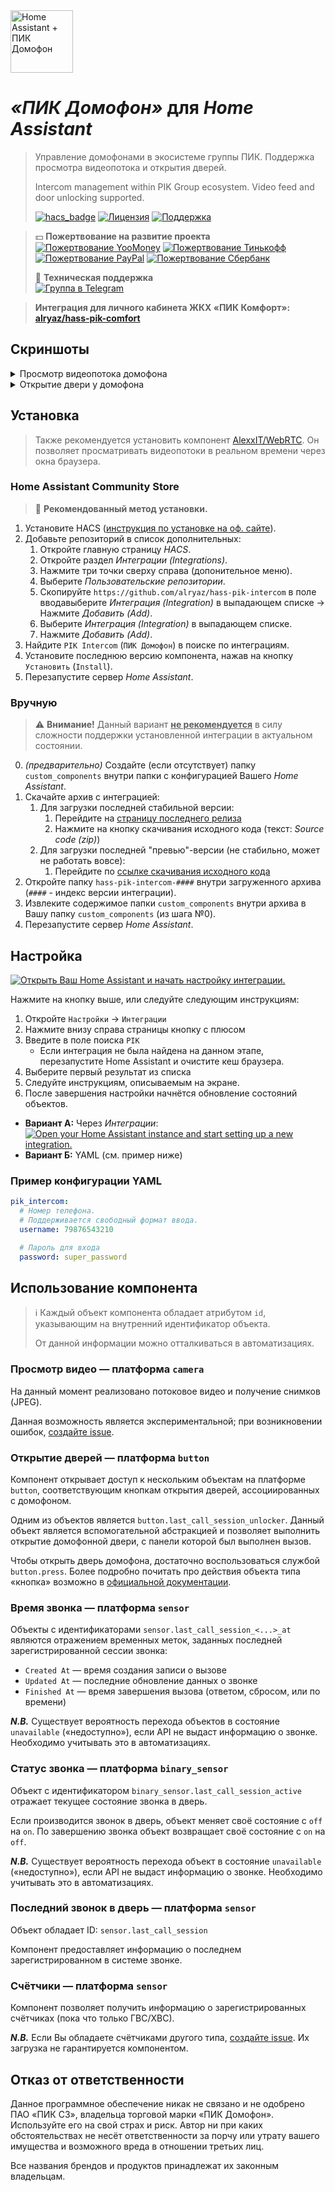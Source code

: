 <img src="https://raw.githubusercontent.com/alryaz/hass-pik-intercom/master/images/header.png" height="100" alt="Home Assistant + ПИК Домофон">

_&#xab;ПИК Домофон&#xbb;_ для _Home Assistant_
==================================================

> Управление домофонами в экосистеме группы ПИК. Поддержка просмотра видеопотока и открытия дверей.
>
> Intercom management within PIK Group ecosystem. Video feed and door unlocking supported.
> 
> [![hacs_badge](https://img.shields.io/badge/HACS-Default-green.svg?style=for-the-badge)](https://github.com/custom-components/hacs)
> [![Лицензия](https://img.shields.io/badge/%D0%9B%D0%B8%D1%86%D0%B5%D0%BD%D0%B7%D0%B8%D1%8F-MIT-yellow.svg?style=for-the-badge)](https://opensource.org/licenses/MIT)
> [![Поддержка](https://img.shields.io/badge/%D0%9F%D0%BE%D0%B4%D0%B4%D0%B5%D1%80%D0%B6%D0%B8%D0%B2%D0%B0%D0%B5%D1%82%D1%81%D1%8F%3F-%D0%B4%D0%B0-green.svg?style=for-the-badge)](https://github.com/alryaz/hass-pandora-cas/graphs/commit-activity)

> 💵 **Пожертвование на развитие проекта**  
> [![Пожертвование YooMoney](https://img.shields.io/badge/YooMoney-8B3FFD.svg?style=for-the-badge)](https://yoomoney.ru/to/410012369233217)
> [![Пожертвование Тинькофф](https://img.shields.io/badge/Tinkoff-F8D81C.svg?style=for-the-badge)](https://www.tinkoff.ru/cf/3g8f1RTkf5G)
> [![Пожертвование PayPal](https://img.shields.io/badge/PayPal-159BD7.svg?style=for-the-badge)](https://www.paypal.me/alryaz)
> [![Пожертвование Cбербанк](https://img.shields.io/badge/Сбербанк-green.svg?style=for-the-badge)](https://www.sberbank.com/ru/person/dl/jc?linkname=3pDgknI7FY3z7tJnN)
>
> 💬 **Техническая поддержка**  
> [![Группа в Telegram](https://img.shields.io/endpoint?url=https%3A%2F%2Ftg.sumanjay.workers.dev%2Falryaz_ha_addons&style=for-the-badge)](https://telegram.dog/alryaz_ha_addons)

> **Интеграция для личного кабинета ЖКХ «ПИК Комфорт»: [alryaz/hass-pik-comfort](https://github.com/alryaz/hass-pik-comfort)**

## Скриншоты

<details>
  <summary>Просмотр видеопотока домофона</summary> 
  <img src="https://raw.githubusercontent.com/alryaz/hass-pik-intercom/main/images/camera.png" alt="Скриншот: Просмотр видеопотока домофона">
</details>
<details>
  <summary>Открытие двери у домофона</summary> 
  <img src="https://raw.githubusercontent.com/alryaz/hass-pik-intercom/main/images/unlockers.png" alt="Скриншот: Открытие двери у домофона">
</details>

## Установка

> Также рекомендуется установить компонент [AlexxIT/WebRTC](https://github.com/AlexxIT/WebRTC).
> Он позволяет просматривать видеопотоки в реальном времени через окна браузера.

### Home Assistant Community Store

> 🎉  **Рекомендованный метод установки.**

1. Установите
   HACS ([инструкция по установке на оф. сайте](https://hacs.xyz/docs/installation/installation/)).
2. Добавьте репозиторий в список дополнительных:
    1. Откройте главную страницу _HACS_.
    2. Откройте раздел _Интеграции (Integrations)_.
    3. Нажмите три точки сверху справа (допонительное меню).
    4. Выберите _Пользовательские репозитории_.
    5. Скопируйте `https://github.com/alryaz/hass-pik-intercom` в поле вводавыберите _Интеграция (Integration)_ в выпадающем списке -> Нажмите _Добавить (Add)_.
    6. Выберите _Интеграция (Integration)_ в выпадающем списке.
    7. Нажмите _Добавить (Add)_.
3. Найдите `PIK Intercom` (`ПИК Домофон`) в поиске по интеграциям.
4. Установите последнюю версию компонента, нажав на кнопку `Установить` (`Install`).
5. Перезапустите сервер _Home Assistant_.

### Вручную

> ⚠️ **Внимание!** Данный вариант **<ins>не рекомендуется</ins>** в силу сложности поддержки установленной интеграции в актуальном
> состоянии.

0. _(предварительно)_ Создайте (если отсутствует) папку `custom_components` внутри папки с конфигурацией Вашего _Home Assistant_.
1. Скачайте архив с интеграцией:
   1. Для загрузки последней стабильной версии:
      1. Перейдите на [страницу последнего релиза](https://github.com/alryaz/hass-pik-intercom/releases/latest)
      2. Нажмите на кнопку скачивания исходного кода (текст: _Source code (zip)_)
   2. Для загрузки последней "превью"-версии (не стабильно, может не работать вовсе):
      1. Перейдите по [ссылке скачивания исходного кода](https://github.com/alryaz/hass-pik-intercom/archive/refs/heads/main.zip)
2. Откройте папку `hass-pik-intercom-####` внутри загруженного архива (`####` - индекс версии интеграции).
3. Извлеките содержимое папки `custom_components` внутри архива в Вашу папку `custom_components` (из шага №0).
4. Перезапустите сервер _Home Assistant_.

## Настройка

[![Открыть Ваш Home Assistant и начать настройку интеграции.](https://my.home-assistant.io/badges/config_flow_start.svg)](https://my.home-assistant.io/redirect/config_flow_start/?domain=pik_intercom)

Нажмите на кнопку выше, или следуйте следующим инструкциям:
1. Откройте `Настройки` -> `Интеграции`
2. Нажмите внизу справа страницы кнопку с плюсом
3. Введите в поле поиска `PIK`  
   - Если интеграция не была найдена на данном этапе, перезапустите Home Assistant и очистите кеш браузера.
4. Выберите первый результат из списка
5. Следуйте инструкциям, описываемым на экране.
6. После завершения настройки начнётся обновление состояний объектов.

- **Вариант А:** Через _Интеграции_: [![Open your Home Assistant instance and start setting up a new integration.](https://my.home-assistant.io/badges/config_flow_start.svg)](https://my.home-assistant.io/redirect/config_flow_start/?domain=pik_intercom)
- **Вариант Б:** YAML (см. пример ниже)

### Пример конфигурации YAML
```yaml
pik_intercom:
  # Номер телефона.
  # Поддерживается свободный формат ввода.
  username: 79876543210

  # Пароль для входа
  password: super_password
```

## Использование компонента

> ℹ️ Каждый объект компонента обладает атрибутом `id`, указывающим
> на внутренний идентификатор объекта.
> 
> От данной информации можно отталкиваться в автоматизациях.

### Просмотр видео &mdash; платформа `camera`

На данный момент реализовано потоковое видео и получение снимков (JPEG).

Данная возможность является экспериментальной; при возникновении ошибок,
[создайте issue](https://github.com/alryaz/hass-pik-intercom/issues/new).

### Открытие дверей &mdash; платформа `button`

Компонент открывает доступ к нескольким объектам на платформе `button`, соответствующим
кнопкам открытия дверей, ассоциированных с домофоном.

Одним из объектов является `button.last_call_session_unlocker`. Данный объект
является вспомогательной абстракцией и позволяет выполнить открытие
домофонной двери, с панели которой был выполнен вызов.

Чтобы открыть дверь домофона, достаточно воспользоваться службой `button.press`.
Более подробно почитать про действия объекта типа «кнопка» возможно в
[официальной документации](https://www.home-assistant.io/integrations/button/).

### Время звонка &mdash; платформа `sensor`

Объекты с идентификаторами `sensor.last_call_session_<...>_at` являются
отражением временных меток, заданных последней зарегистрированной сессии звонка:
- `Created At` &mdash; время создания записи о вызове
- `Updated At` &mdash; последние обновление данных о звонке
- `Finished At` &mdash; время завершения вызова (ответом, сбросом, или по времени)

**_N.B._** Существует вероятность перехода объектов в состояние `unavailable` («недоступно»),
если API не выдаст информацию о звонке. Необходимо учитывать это в автоматизациях.

### Статус звонка &mdash; платформа `binary_sensor`

Объект с идентификатором `binary_sensor.last_call_session_active` отражает
текущее состояние звонка в дверь.

Если производится звонок в дверь, объект меняет своё состояние с `off` на `on`.
По завершению звонка объект возвращает своё состояние с `on` на `off`.

**_N.B._** Существует вероятность перехода объект в состояние `unavailable` («недоступно»),
если API не выдаст информацию о звонке. Необходимо учитывать это в автоматизациях.

### Последний звонок в дверь &mdash; платформа `sensor`

Объект обладает ID: `sensor.last_call_session`

Компонент предоставляет информацию о последнем зарегистрированном в системе звонке.

### Счётчики &mdash; платформа `sensor`

Компонент позволяет получить информацию о зарегистрированных счётчиках (пока что
только ГВС/ХВС).

**_N.B._** Если Вы обладаете счётчиками другого типа, [создайте issue](https://github.com/alryaz/hass-pik-intercom/issues/new).
Их загрузка не гарантируется компонентом.

## Отказ от ответственности

Данное программное обеспечение никак не связано и не одобрено ПАО «ПИК СЗ», владельца
торговой марки «ПИК Домофон». Используйте его на свой страх и риск. Автор ни при каких
обстоятельствах не несёт ответственности за порчу или утрату вашего имущества и возможного
вреда в отношении третьих лиц.

Все названия брендов и продуктов принадлежат их законным владельцам.
